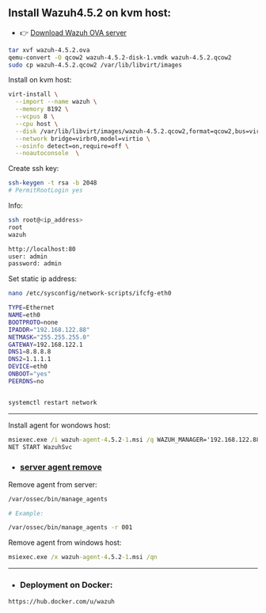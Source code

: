 ## Install Wazuh4.5.2 on kvm host:

- 👉 [Download Wazuh OVA server](https://packages.wazuh.com/4.x/vm/wazuh-4.5.2.ova)

```bash
tar xvf wazuh-4.5.2.ova
qemu-convert -O qcow2 wazuh-4.5.2-disk-1.vmdk wazuh-4.5.2.qcow2
sudo cp wazuh-4.5.2.qcow2 /var/lib/libvirt/images
```

Install on kvm host:
```bash
virt-install \
  --import --name wazuh \
  --memory 8192 \
  --vcpus 8 \
  --cpu host \
  --disk /var/lib/libvirt/images/wazuh-4.5.2.qcow2,format=qcow2,bus=virtio \
  --network bridge=virbr0,model=virtio \
  --osinfo detect=on,require=off \
  --noautoconsole  \
```
Create ssh key:
```bash
ssh-keygen -t rsa -b 2048
# PermitRootLogin yes
```

Info:
```bash
ssh root@<ip_address>
root
wazuh

http://localhost:80
user: admin
password: admin
```
Set static ip address:

```bash
nano /etc/sysconfig/network-scripts/ifcfg-eth0

TYPE=Ethernet
NAME=eth0
BOOTPROTO=none
IPADDR="192.168.122.88"
NETMASK="255.255.255.0"
GATEWAY=192.168.122.1
DNS1=8.8.8.8
DNS2=1.1.1.1
DEVICE=eth0
ONBOOT="yes"
PEERDNS=no


systemctl restart network
```

----

Install agent for wondows host:
```cmd
msiexec.exe /i wazuh-agent-4.5.2-1.msi /q WAZUH_MANAGER='192.168.122.88' WAZUH_AGENT_NAME='Nabserver' 
NET START WazuhSvc
```

- ### [server agent remove](https://documentation.wazuh.com/current/user-manual/agents/remove-agents/remove.html)

Remove agent from server:
```bash
/var/ossec/bin/manage_agents

# Example:

/var/ossec/bin/manage_agents -r 001
```

Remove agent from windows host:
```cmd
msiexec.exe /x wazuh-agent-4.5.2-1.msi /qn
```
---


- ### Deployment on Docker:
```bash
https://hub.docker.com/u/wazuh
```






